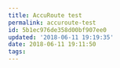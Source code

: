 ```yaml
---
title: AccuRoute test
permalink: accuroute-test
id: 5b1ec976de358d00bf907ee0
updated: '2018-06-11 19:19:35'
date: 2018-06-11 19:11:50
tags:
---
```

